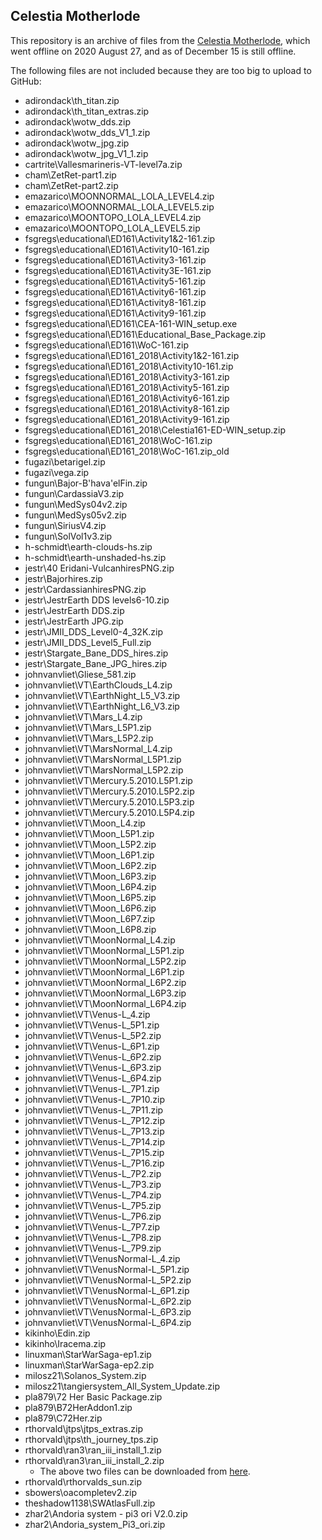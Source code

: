 ## Celestia Motherlode

This repository is an archive of files from the [Celestia Motherlode](http://celestiamotherlode.net/), which went offline on 2020 August 27, and as of December 15 is still offline.

The following files are not included because they are too big to upload to GitHub:
- adirondack\th_titan.zip
- adirondack\th_titan_extras.zip
- adirondack\wotw_dds.zip
- adirondack\wotw_dds_V1_1.zip
- adirondack\wotw_jpg.zip
- adirondack\wotw_jpg_V1_1.zip
- cartrite\Vallesmarineris-VT-level7a.zip
- cham\ZetRet-part1.zip
- cham\ZetRet-part2.zip
- emazarico\MOONNORMAL_LOLA_LEVEL4.zip
- emazarico\MOONNORMAL_LOLA_LEVEL5.zip
- emazarico\MOONTOPO_LOLA_LEVEL4.zip
- emazarico\MOONTOPO_LOLA_LEVEL5.zip
- fsgregs\educational\ED161\Activity1&2-161.zip
- fsgregs\educational\ED161\Activity10-161.zip
- fsgregs\educational\ED161\Activity3-161.zip
- fsgregs\educational\ED161\Activity3E-161.zip
- fsgregs\educational\ED161\Activity5-161.zip
- fsgregs\educational\ED161\Activity6-161.zip
- fsgregs\educational\ED161\Activity8-161.zip
- fsgregs\educational\ED161\Activity9-161.zip
- fsgregs\educational\ED161\CEA-161-WIN_setup.exe
- fsgregs\educational\ED161\Educational_Base_Package.zip
- fsgregs\educational\ED161\WoC-161.zip
- fsgregs\educational\ED161_2018\Activity1&2-161.zip
- fsgregs\educational\ED161_2018\Activity10-161.zip
- fsgregs\educational\ED161_2018\Activity3-161.zip
- fsgregs\educational\ED161_2018\Activity5-161.zip
- fsgregs\educational\ED161_2018\Activity6-161.zip
- fsgregs\educational\ED161_2018\Activity8-161.zip
- fsgregs\educational\ED161_2018\Activity9-161.zip
- fsgregs\educational\ED161_2018\Celestia161-ED-WIN_setup.zip
- fsgregs\educational\ED161_2018\WoC-161.zip
- fsgregs\educational\ED161_2018\WoC-161.zip_old
- fugazi\betarigel.zip
- fugazi\vega.zip
- fungun\Bajor-B'hava'elFin.zip
- fungun\CardassiaV3.zip
- fungun\MedSys04v2.zip
- fungun\MedSys05v2.zip
- fungun\SiriusV4.zip
- fungun\SolVol1v3.zip
- h-schmidt\earth-clouds-hs.zip
- h-schmidt\earth-unshaded-hs.zip
- jestr\40 Eridani-VulcanhiresPNG.zip
- jestr\Bajorhires.zip
- jestr\CardassianhiresPNG.zip
- jestr\JestrEarth DDS levels6-10.zip
- jestr\JestrEarth DDS.zip
- jestr\JestrEarth JPG.zip
- jestr\JMII_DDS_Level0-4_32K.zip
- jestr\JMII_DDS_Level5_Full.zip
- jestr\Stargate_Bane_DDS_hires.zip
- jestr\Stargate_Bane_JPG_hires.zip
- johnvanvliet\Gliese_581.zip
- johnvanvliet\VT\EarthClouds_L4.zip
- johnvanvliet\VT\EarthNight_L5_V3.zip
- johnvanvliet\VT\EarthNight_L6_V3.zip
- johnvanvliet\VT\Mars_L4.zip
- johnvanvliet\VT\Mars_L5P1.zip
- johnvanvliet\VT\Mars_L5P2.zip
- johnvanvliet\VT\MarsNormal_L4.zip
- johnvanvliet\VT\MarsNormal_L5P1.zip
- johnvanvliet\VT\MarsNormal_L5P2.zip
- johnvanvliet\VT\Mercury.5.2010.L5P1.zip
- johnvanvliet\VT\Mercury.5.2010.L5P2.zip
- johnvanvliet\VT\Mercury.5.2010.L5P3.zip
- johnvanvliet\VT\Mercury.5.2010.L5P4.zip
- johnvanvliet\VT\Moon_L4.zip
- johnvanvliet\VT\Moon_L5P1.zip
- johnvanvliet\VT\Moon_L5P2.zip
- johnvanvliet\VT\Moon_L6P1.zip
- johnvanvliet\VT\Moon_L6P2.zip
- johnvanvliet\VT\Moon_L6P3.zip
- johnvanvliet\VT\Moon_L6P4.zip
- johnvanvliet\VT\Moon_L6P5.zip
- johnvanvliet\VT\Moon_L6P6.zip
- johnvanvliet\VT\Moon_L6P7.zip
- johnvanvliet\VT\Moon_L6P8.zip
- johnvanvliet\VT\MoonNormal_L4.zip
- johnvanvliet\VT\MoonNormal_L5P1.zip
- johnvanvliet\VT\MoonNormal_L5P2.zip
- johnvanvliet\VT\MoonNormal_L6P1.zip
- johnvanvliet\VT\MoonNormal_L6P2.zip
- johnvanvliet\VT\MoonNormal_L6P3.zip
- johnvanvliet\VT\MoonNormal_L6P4.zip
- johnvanvliet\VT\Venus-L_4.zip
- johnvanvliet\VT\Venus-L_5P1.zip
- johnvanvliet\VT\Venus-L_5P2.zip
- johnvanvliet\VT\Venus-L_6P1.zip
- johnvanvliet\VT\Venus-L_6P2.zip
- johnvanvliet\VT\Venus-L_6P3.zip
- johnvanvliet\VT\Venus-L_6P4.zip
- johnvanvliet\VT\Venus-L_7P1.zip
- johnvanvliet\VT\Venus-L_7P10.zip
- johnvanvliet\VT\Venus-L_7P11.zip
- johnvanvliet\VT\Venus-L_7P12.zip
- johnvanvliet\VT\Venus-L_7P13.zip
- johnvanvliet\VT\Venus-L_7P14.zip
- johnvanvliet\VT\Venus-L_7P15.zip
- johnvanvliet\VT\Venus-L_7P16.zip
- johnvanvliet\VT\Venus-L_7P2.zip
- johnvanvliet\VT\Venus-L_7P3.zip
- johnvanvliet\VT\Venus-L_7P4.zip
- johnvanvliet\VT\Venus-L_7P5.zip
- johnvanvliet\VT\Venus-L_7P6.zip
- johnvanvliet\VT\Venus-L_7P7.zip
- johnvanvliet\VT\Venus-L_7P8.zip
- johnvanvliet\VT\Venus-L_7P9.zip
- johnvanvliet\VT\VenusNormal-L_4.zip
- johnvanvliet\VT\VenusNormal-L_5P1.zip
- johnvanvliet\VT\VenusNormal-L_5P2.zip
- johnvanvliet\VT\VenusNormal-L_6P1.zip
- johnvanvliet\VT\VenusNormal-L_6P2.zip
- johnvanvliet\VT\VenusNormal-L_6P3.zip
- johnvanvliet\VT\VenusNormal-L_6P4.zip
- kikinho\Edin.zip
- kikinho\Iracema.zip
- linuxman\StarWarSaga-ep1.zip
- linuxman\StarWarSaga-ep2.zip
- milosz21\Solanos_System.zip
- milosz21\tangiersystem_All_System_Update.zip
- pla879\72 Her Basic Package.zip
- pla879\B72HerAddon1.zip
- pla879\C72Her.zip
- rthorvald\jtps\jtps_extras.zip
- rthorvald\jtps\th_journey_tps.zip
- rthorvald\ran3\ran_iii_install_1.zip
- rthorvald\ran3\ran_iii_install_2.zip
  - The above two files can be downloaded from [here](https://archive.org/details/ran-motw).
- rthorvald\rthorvalds_sun.zip
- sbowers\oacompletev2.zip
- theshadow1138\SWAtlasFull.zip
- zhar2\Andoria system - pi3 ori V2.0.zip
- zhar2\Andoria_system_Pi3_ori.zip
